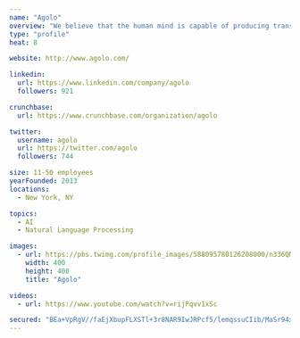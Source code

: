 ```yaml
---
name: "Agolo"
overview: "We believe that the human mind is capable of producing transformative insights that can change a company’s fortunes. Agolo summarizes information faster and with broader coverage than any human. Agolo helps analysts act strategically instead of processing information."
type: "profile"
heat: 8

website: http://www.agolo.com/

linkedin:
  url: https://www.linkedin.com/company/agolo
  followers: 921

crunchbase:
  url: https://www.crunchbase.com/organization/agolo

twitter:
  username: agolo
  url: https://twitter.com/agolo
  followers: 744

size: 11-50 employees
yearFounded: 2013
locations:
  - New York, NY

topics:
  - AI
  - Natural Language Processing

images:
  - url: https://pbs.twimg.com/profile_images/588095780126208000/n336QMMR_400x400.png
    width: 400
    height: 400
    title: "Agolo"

videos:
  - url: https://www.youtube.com/watch?v=rijPqvv1xSc

secured: "BEa+VpRgV//faEjXbupFLXSTl+3r8NAR9IwJRPcf5/lemqssuCIib/MaSr94xBRPVryIkzKtTTC0IWY3IWTnjj+E8SjMKEJnh53WMPsz7J1DCLJnbCbwy865Y+ZZQv1jZT+T+0XdXsSL4YuoXxhYfHd6sPAb1vZIh/oNncVDKGqrBe5qFMcNCTt3LhKxgqYz1sZi12S48eth0XmUwfcNLsQOYzJsSVXVovKtc/g7l2nRdrV4/ZZqK5FbjKfqc3HG9x7H185MwEGp8Vjil9ePnbN3vjncXPxURFBsLbfGktAWN9nQiB9C57zgaRG8AYSO;7K3Gon7u36WfMUF8Gg0a7A=="
---
```


